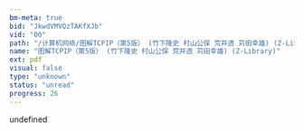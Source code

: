 ```yaml
---
bm-meta: true
bid: "JkwdVMVQzTAKfXJb"
vid: "00"
path: "/计算机网络/图解TCPIP（第5版） (竹下隆史 村山公保 荒井透 苅田幸雄) (Z-Library).pdf"
name: "图解TCPIP（第5版） (竹下隆史 村山公保 荒井透 苅田幸雄) (Z-Library)"
ext: pdf
visual: false
type: "unknown"
status: "unread"
progress: 26
---
```

undefined